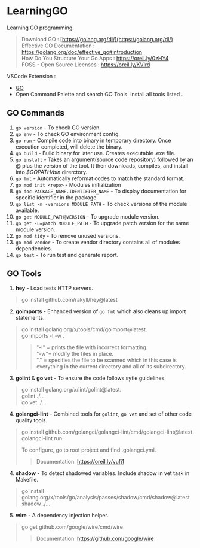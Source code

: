 # LearningGO
Learning GO programming.
  
> Download GO : [https://golang.org/dl/](https://golang.org/dl/)  
> Effective GO Documentation : https://golang.org/doc/effective_go#introduction  
> How Do You Structure Your Go Apps : https://oreil.ly/0zHY4  
> FOSS - Open Source Licenses : https://oreil.ly/KVlrd  
  
VSCode Extension : 
- [GO](golang.go)
- Open Command Palette and search GO Tools. Install all tools listed . 
  
## GO Commands  
1. `go version` - To check GO version.  
2. `go env` - To check GO environment config.  
3. `go run` - Compile code into binary in temporary directory. Once execution completed, will delete the binary.  
4. `go build` - Build binary for later use. Creates executable .exe file.  
5. `go install` - Takes an argument(source code repository) followed by an @ plus the version of the tool. It then downloads, compiles, and install into *$GOPATH/bin* direrctory.  
6. `go fmt` - Automatically reformat codes to match the standard format.  
7. `go mod init <repo>` - Modules initialization  
8. `go doc PACKAGE_NAME.IDENTIFIER_NAME` - To display documentation for specific identifier in the package.  
9. `go list -m -versions MODULE_PATH` - To check versions of the module available.  
10. `go get MODULE_PATH@VERSION` - To upgrade module version.  
11. `go get -u=patch MODULE_PATH` - To upgrade patch version for the same module version.  
12. `go mod tidy` - To remove unused versions.  
13. `go mod vendor` - To create vendor directory contains all of modules dependencies.  
14. `go test` - To run test and generate report.  
        
## GO Tools  
1. **hey** - Load tests HTTP servers.  
> go install github.com/rakyll/hey@latest  
2. **goimports** - Enhanced version of `go fmt` which also cleans up import statements.  
> go install golang.org/x/tools/cmd/goimport@latest.  
> go imports -l -w .  
>> "-l" = prints the file with incorrect formatting.  
>> "-w"= modify the files in place.  
>> "."  = specifies the file to be scanned which in this case is everything in the current directory and all of its subdirectory.  
3. **golint** & **go vet** - To ensure the code follows sytle guidelines.  
> go install golang.org/x/lint/golint@latest.  
> golint ./...  
> go vet ./...  
4. **golangci-lint** - Combined tools for `golint`, `go vet` and set of other code quality tools.  
> go install github.com/golangci/golangci-lint/cmd/golangci-lint@latest.  
> golangci-lint run.  
>
> To configure, go to root project and find .golangci.yml.  
>> Documentation: https://oreil.ly/vufj1  
4. **shadow** - To detect shadowed variables. Include shadow in vet task in Makefile.  
> go install golang.org/x/tools/go/analysis/passes/shadow/cmd/shadow@latest
> shadow ./...  
5. **wire** - A dependency injection helper.
> go get github.com/google/wire/cmd/wire
>> Documentation: https://github.com/google/wire

  